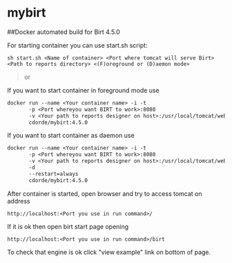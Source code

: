 # mybirt
##Docker automated build for Birt 4.5.0

For starting container you can use start.sh script:

```
sh start.sh <Name of container> <Port where tomcat will serve Birt> <Path to reports directory> <(F)oreground or (D)aemon mode>
```

>or

If you want to start container in foreground mode use

```dockerfile
docker run --name <Your container name> -i -t 
       -p <Port whereyou want BIRT to work>:8080 
       -v <Your path to reports designer on host>:/usr/local/tomcat/webapps/birt/reports 
       cdorde/mybirt:4.5.0
```

If you want to start container as daemon use

```dockerfile
docker run --name <Your container name> -i -t 
       -p <Port whereyou want BIRT to work>:8080 
       -v <Your path to reports designer on host>:/usr/local/tomcat/webapps/birt/reports 
       -d 
       --restart=always
       cdorde/mybirt:4.5.0
```

After container is started, open browser and try to access tomcat on address

```
http://localhost:<Port you use in run command>/
```
If it is ok then open birt start page opening

```
http://localhost:<Port you use in run command>/birt
```

To check that engine is ok click "view example" link on bottom of page.
